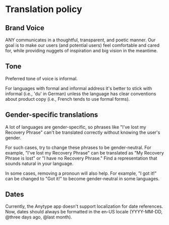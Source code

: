 # Translation policy

## Brand Voice

ANY communicates in a thoughtful, transparent, and poetic manner. Our goal is to make our users (and potential users) feel comfortable and cared for, while providing nuggets of inspiration and big vision in the meantime. 

## Tone
Preferred tone of voice is informal. 

For languages with formal and informal address it's better to stick with informal (i.e., 'du' in German) unless the language has clear conventions about product copy (i.e., French tends to use formal forms).

## Gender-specific translations
A lot of languages are gender-specific, so phrases like "I've lost my Recovery Phrase" can't be translated correctly without knowing the user's gender.

For such cases, try to change these phrases to be gender-neutral. For example, "I've lost my Recovery Phrase" can be translated as "My Recovery Phrase is lost" or "I have no Recovery Phrase." Find a representation that sounds natural in your language.

In some cases, removing a pronoun will also help. For example, "I got it!" can be changed to "Got it!" to become gender-neutral in some languages.

## Dates 
Currently, the Anytype app doesn't support localization for date references. Now, dates should always be formatted in the en-US locale (YYYY-MM-DD, @three days ago, @last month).